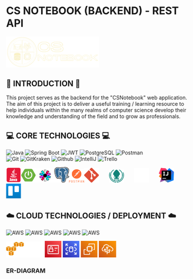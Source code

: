 # CS NOTEBOOK (BACKEND) - REST API
<img src="img/csn.png" alt="cs notebook logo" width="50%">

## :book: INTRODUCTION :book:
This project serves as the backend for the "CSNotebook" web application. The aim of this project is to deliver a useful training / learning resource to help individuals within the many realms of computer science develop their knowledge and understanding of the field and to grow as professionals. 

## :computer: CORE TECHNOLOGIES :computer:
![Java](https://img.shields.io/badge/Java-E50914?style=for-the-badge&logo=java&logoColor=white) ![Spring Boot](https://img.shields.io/badge/Spring_Boot-6DB33F?style=for-the-badge&logo=spring&logoColor=white)  ![JWT](https://img.shields.io/badge/JWT-430098?style=for-the-badge&logo=&logoColor=white) ![PostgreSQL](https://img.shields.io/badge/PostgreSQL-316192?style=for-the-badge&logo=postgresql&logoColor=white)  ![Postman](https://img.shields.io/badge/Postman-D83B01?style=for-the-badge&logo=&logoColor=white)<br>
![Git](https://img.shields.io/badge/Git-E23237?style=for-the-badge&logo=&logoColor=white) ![GitKraken](https://img.shields.io/badge/GitKraken-38B2AC?style=for-the-badge&logo=&logoColor=white) ![Github](https://img.shields.io/badge/GitHub-100000?style=for-the-badge&logo=github&logoColor=white) ![IntelliJ](https://img.shields.io/badge/IntelliJ_IDEA-430110?style=for-the-badge&logo=&logoColor=white) ![Trello](https://img.shields.io/badge/Trello-1793D1?style=for-the-badge&logo=&logoColor=white)

<img src="img/java_red.png" alt="java logo" width="8%"><img src="img/sboot.png" alt="spring boot logo" width="8%"><img src="img/jwt.png" alt="jwt logo" width="10%"><img src="img/pg.png" alt="pg logo" width="8%"><img src="img/post.png" alt="post logo" width="8%"><img src="img/git.png" alt="git logo" width="8%">&nbsp;&nbsp;&nbsp;&nbsp;&nbsp;&nbsp;&nbsp;<img src="img/gitkrak.png" alt="gitkraken logo" width="8%">&nbsp;&nbsp;&nbsp;&nbsp;&nbsp;&nbsp;&nbsp;<img src="img/gh.png" alt="github logo" width="8%">&nbsp;&nbsp;&nbsp;&nbsp;&nbsp;&nbsp;&nbsp;<img src="img/intellij.png" alt="intellij logo" width="8%">&nbsp;&nbsp;&nbsp;&nbsp;&nbsp;&nbsp;&nbsp;<img src="img/trello.jpg" alt="trello logo" width="8%">  

## :cloud: CLOUD TECHNOLOGIES / DEPLOYMENT :cloud:
![AWS](https://img.shields.io/badge/Amazon_AWS-232F3E?style=for-the-badge&logo=amazon-aws&logoColor=white) ![AWS](https://img.shields.io/badge/IAM-232F3E?style=for-the-badge&logo=amazon-aws&logoColor=white) ![AWS](https://img.shields.io/badge/RDS-232F3E?style=for-the-badge&logo=amazon-aws&logoColor=white) ![AWS](https://img.shields.io/badge/EC2-232F3E?style=for-the-badge&logo=amazon-aws&logoColor=white) ![AWS](https://img.shields.io/badge/Elastic_Beanstalk-232F3E?style=for-the-badge&logo=amazon-aws&logoColor=white)  

<img src="img/aws1.png" alt="aws logo" width="20%">&nbsp;<img src="img/iam.png" alt="iam logo" width="8.925%">&nbsp;<img src="img/rds.png" alt="red logo" width="9%">&nbsp;<img src="img/ec2.png" alt="ec2 logo" width="9%">&nbsp;<img src="img/ebs.png" alt="elastic bean stalk" width="9.23%">  



### ER-DIAGRAM

